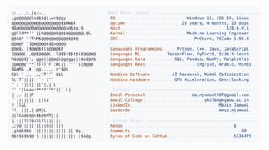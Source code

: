 <picture>
  <source srcset="https://raw.githubusercontent.com/mmazinjameel/mmazinjameel/main/dark_mode.svg?v=1743149643" media="(prefers-color-scheme: dark)">
  <img src="https://raw.githubusercontent.com/mmazinjameel/mmazinjameel/main/light_mode.svg?v=1743149643">
</picture>

